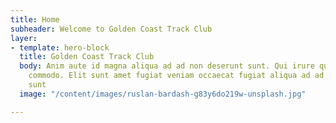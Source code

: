 ```yaml
---
title: Home
subheader: Welcome to Golden Coast Track Club
layer:
- template: hero-block
  title: Golden Coast Track Club
  body: Anim aute id magna aliqua ad ad non deserunt sunt. Qui irure qui lorem cupidatat
    commodo. Elit sunt amet fugiat veniam occaecat fugiat aliqua ad ad non deserunt
    sunt
  image: "/content/images/ruslan-bardash-g83y6do219w-unsplash.jpg"

---
```

